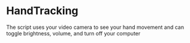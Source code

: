 # HandTracking
The script uses your video camera to see your hand movement and can toggle brightness, volume, and turn off your computer

